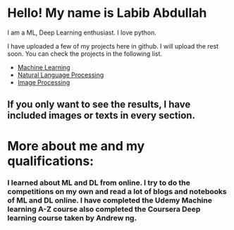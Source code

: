 <h1>Hello! My name is Labib Abdullah</h1>
<p>I am a ML, Deep Learning enthusiast. I love python.</p>
<p>I have uploaded a few of my projects here in github. I will upload the rest soon. You can check the projects in the following list.</p>

<ul>
	<li><a href="https://github.com/Labib444/AI-Projects/tree/main/Machine%20Learning%20Projects/Titanic%20Competition%20(Kaggle)">Machine Learning</a></li>
	<li><a href="https://github.com/Labib444/AI-Projects/tree/main/NLP%20Projects/">Natural Language Processing</a></li>
	<li><a href="https://github.com/Labib444/AI-Projects/tree/main/Image%20Processing%20Projects">Image Processing</a></li>
</ul>

<h2>If you only want to see the results, I have included images or texts in every section.</h2>

<h1>More about me and my qualifications:</h1>
<h3>I learned about ML and DL from online. I try to do the competitions on my own and read a lot of blogs and notebooks of ML and DL online. I have completed the Udemy Machine learning A-Z course also completed the Coursera Deep learning course taken by Andrew ng.</h3>
<img src="images/udemy.jpg" alt="">
<img src="images/coursera.PNG" alt="">



